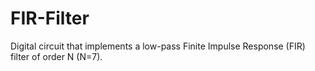 # FIR-Filter
Digital circuit that implements a low-pass Finite Impulse Response (FIR) filter of order N (N=7).
